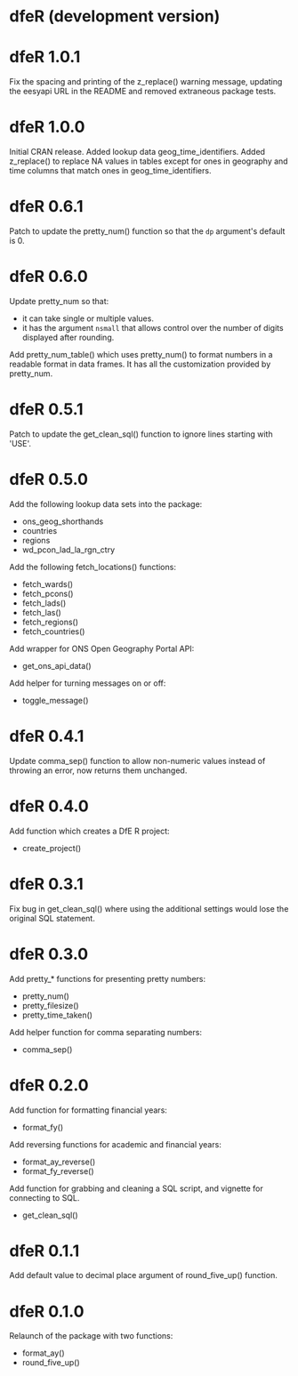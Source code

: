 # dfeR (development version)

# dfeR 1.0.1

Fix the spacing and printing of the z_replace() warning message, updating the eesyapi URL in the README and removed extraneous package tests.

# dfeR 1.0.0

Initial CRAN release.
Added lookup data geog_time_identifiers.
Added z_replace() to replace NA values in tables except for ones in geography and time columns that match ones in geog_time_identifiers. 

# dfeR 0.6.1

Patch to update the pretty_num() function so that the `dp` argument's default is 0. 

# dfeR 0.6.0

Update pretty_num so that: 

- it can take single or multiple values. 
- it has the argument `nsmall` that allows control over the number of digits displayed after rounding. 

Add pretty_num_table() which uses pretty_num() to format numbers in a readable format in data frames. 
It has all the customization provided by pretty_num. 

# dfeR 0.5.1

Patch to update the get_clean_sql() function to ignore lines starting with 'USE'.

# dfeR 0.5.0

Add the following lookup data sets into the package:

- ons_geog_shorthands
- countries
- regions
- wd_pcon_lad_la_rgn_ctry

Add the following fetch_locations() functions:

- fetch_wards()
- fetch_pcons()
- fetch_lads()
- fetch_las()
- fetch_regions()
- fetch_countries()

Add wrapper for ONS Open Geography Portal API:

- get_ons_api_data()

Add helper for turning messages on or off:

- toggle_message()

# dfeR 0.4.1

Update comma_sep() function to allow non-numeric values instead of throwing an error, now returns them unchanged.

# dfeR 0.4.0

Add function which creates a DfE R project:

- create_project() 

# dfeR 0.3.1

Fix bug in get_clean_sql() where using the additional settings would lose the original SQL statement.

# dfeR 0.3.0

Add pretty_* functions for presenting pretty numbers:

- pretty_num()
- pretty_filesize()
- pretty_time_taken()

Add helper function for comma separating numbers:

- comma_sep()

# dfeR 0.2.0

Add function for formatting financial years:

- format_fy()

Add reversing functions for academic and financial years:

- format_ay_reverse()
- format_fy_reverse()

Add function for grabbing and cleaning a SQL script, and vignette for connecting to SQL.

- get_clean_sql()

# dfeR 0.1.1

Add default value to decimal place argument of round_five_up() function.

# dfeR 0.1.0

Relaunch of the package with two functions:

- format_ay()
- round_five_up()

